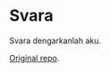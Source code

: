 # Svara

Svara dengarkanlah aku.


[Original repo](https://github.com/mellobacon/Nucleus/pull/155).
